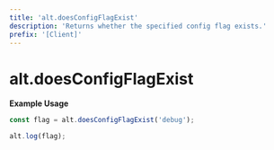 ```yaml
---
title: 'alt.doesConfigFlagExist'
description: 'Returns whether the specified config flag exists.'
prefix: '[Client]'
---
```


# alt.doesConfigFlagExist

**Example Usage**

```js
const flag = alt.doesConfigFlagExist('debug');

alt.log(flag);
```
